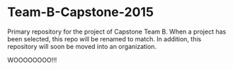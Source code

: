 # Team-B-Capstone-2015
Primary repository for the project of Capstone Team B. When a project has been selected, this repo will be renamed to match. In addition, this repository will soon be moved into an organization.

WOOOOOOOO!!!
